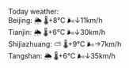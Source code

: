 Today weather:  
Beijing: 🌦   🌡️+8°C 🌬️↓11km/h  
Tianjin: 🌦   🌡️+6°C 🌬️↓30km/h  
Shijiazhuang: ⛅️  🌡️+9°C 🌬️→7km/h  
Tangshan: 🌦   🌡️+6°C 🌬️↓35km/h  
